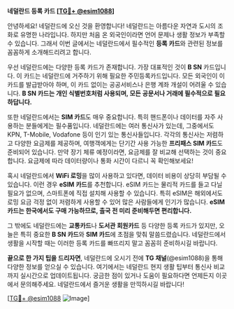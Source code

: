 **네덜란드 등록 카드 [[TG💪+ @esim1088](https://t.me/s/esim1088)]**

안녕하세요! 네덜란드에 오신 것을 환영합니다! 네덜란드는 아름다운 자연과 도시의 조화로 유명한 나라입니다. 하지만 처음 온 외국인이라면 언어 문제나 생활 정보가 부족할 수 있습니다. 그래서 이번 글에서는 네덜란드에서 필수적인 **등록 카드**와 관련된 정보를 꼼꼼하게 소개해드리려고 합니다.

우선 네덜란드에는 다양한 등록 카드가 존재합니다. 가장 대표적인 것이 **B SN** 카드입니다. 이 카드는 네덜란드에 거주하기 위해 필요한 주민등록카드입니다. 모든 외국인이 이 카드를 발급받아야 하며, 이 카드 없이는 공공서비스나 은행 계좌 개설이 어려울 수 있습니다. **B SN 카드는 개인 식별번호처럼 사용되며, 모든 공문서나 거래에 필수적으로 필요하답니다.**

또한 네덜란드에서는 **SIM 카드**도 매우 중요합니다. 특히 핸드폰이나 데이터를 자주 사용하는 분들에게는 필수품입니다. 네덜란드에는 여러 통신사가 있는데, 그중에서도 KPN, T-Mobile, Vodafone 등이 인기 있는 통신사들입니다. 각각의 통신사는 저렴하고 다양한 요금제를 제공하며, 여행객에게는 단기간 사용 가능한 **프리패스 SIM 카드**도 준비되어 있습니다. 만약 장기 체류 예정이라면, 요금제를 잘 비교해 선택하는 것이 중요합니다. 요금제에 따라 데이터량이나 통화 시간이 다르니 꼭 확인해보세요!

혹시 네덜란드에서 **WiFi 로밍**을 많이 사용하고 있다면, 데이터 비용이 상당히 부담될 수 있습니다. 이런 경우 **eSIM 카드**를 추천합니다. eSIM 카드는 물리적 카드를 들고 다닐 필요가 없으며, 스마트폰에 직접 설치해 사용할 수 있습니다. 특히 eSIM은 해외에서도 로밍 요금 걱정 없이 저렴하게 사용할 수 있어 많은 사람들에게 인기가 많습니다. **eSIM 카드는 한국에서도 구매 가능하므로, 출국 전 미리 준비해두면 편리합니다.**

그 밖에도 네덜란드에는 **교통카드**나 **도서관 회원카드** 등 다양한 등록 카드가 있지만, 오늘은 특히 중요한 **B SN 카드**와 **SIM 카드**에 초점을 맞춰 말씀드렸습니다. 네덜란드에서 생활을 시작할 때는 이러한 등록 카드를 빠뜨리지 말고 꼼꼼히 준비하시길 바랍니다.

**끝으로 한 가지 팁을 드리자면**, 네덜란드에 오시기 전에 **TG 채널**(@esim1088)을 통해 다양한 정보를 얻으실 수 있습니다. 여기에서는 네덜란드 현지 생활 팁부터 통신사 비교까지 실시간으로 업데이트됩니다. 궁금한 점이 있거나 도움이 필요하다면 언제든지 이곳에서 문의해주세요. 네덜란드에서 즐거운 생활을 만끽하시길 바랍니다!

[[TG💪+ @esim1088](https://t.me/s/esim1088) ![Image](https://i.postimg.cc/Y0z9fWf4/image.png)]